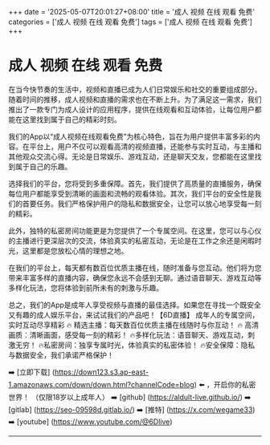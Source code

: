 +++
date = '2025-05-07T20:01:27+08:00'
title = '成人 视频 在线 观看 免费'
categories = ['成人 视频 在线 观看 免费']
tags = ['成人 视频 在线 观看 免费']
+++

# 成人 视频 在线 观看 免费

在当今快节奏的生活中，视频和直播已成为人们日常娱乐和社交的重要组成部分。随着时间的推移，成人视频和直播的需求也在不断上升。为了满足这一需求，我们推出了一款专门为成人设计的应用程序，提供在线观看和互动体验，让每位用户都能在这里找到属于自己的精彩时刻。

我们的App以“成人视频在线观看免费”为核心特色，旨在为用户提供丰富多彩的内容。在平台上，用户不仅可以观看高清的视频直播，还能参与实时互动，与主播和其他观众交流心得。无论是日常娱乐、游戏互动，还是聊天交友，您都能在这里找到属于自己的乐趣。

选择我们的平台，您将受到多重保障。首先，我们提供了高质量的直播服务，确保每位用户都能享受到清晰的画面和流畅的观看体验。其次，我们平台的安全性是我们的首要任务。我们严格保护用户的隐私和数据安全，让您可以放心地享受每一刻的精彩。

此外，独特的私密房间功能更是为您提供了一个专属空间。在这里，您可以与心仪的主播进行更深层次的交流，体验真实的私密互动，无论是在工作之余还是闲暇时光，这里都是您放松心情的理想之地。

在我们的平台上，每天都有数百位优质主播在线，随时准备与您互动。他们将为您带来丰富多样的直播内容，确保您永远不会感到无聊。通过语音聊天、游戏互动等多样化玩法，您将体验到前所未有的刺激与乐趣。

总之，我们的App是成年人享受视频与直播的最佳选择。如果您在寻找一个既安全又有趣的成人娱乐平台，来试试我们的产品吧！【6D直播】
成年人的专属空间，实时互动尽享精彩
🔥 精选主播：每天数百位优质主播在线随时与你互动！
🔥 高清画质：清晰画面，感受每一刻的精彩！
🔥多样化玩法：语音聊天、游戏互动，刺激无穷！
🔥私密房间：独享专属时光，体验真实的私密体验！
🔥安全保障：隐私与数据安全，我们承诺严格保护！

➡️ [立即下载] (https://down123.s3.ap-east-1.amazonaws.com/down/down.html?channelCode=blog) ⬅️ ，开启你的私密世界！
（仅限18岁以上成年人）
➡️ [github] (https://aldult-live.github.io/)
➡️ [gitlab] (https://seo-09598d.gitlab.io/)
➡️ [推特] (https://x.com/wegame33)
➡️ [youtube] (https://www.youtube.com/@6Dlive)

---
